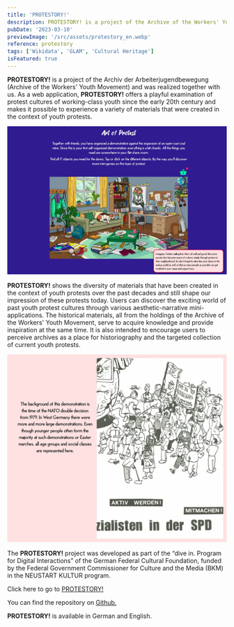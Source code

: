 ```yaml
---
title: 'PROTESTORY!'
description: PROTESTORY! is a project of the Archive of the Workers' Youth Movement and was realized together with us. As a web application, PROTESTORY! offers a playful examination of protest cultures of working-class youth since the early 20th century.
pubDate: '2023-03-10'
previewImage: '/src/assets/protestory_en.webp'
reference: protestory
tags: ['Wikidata', 'GLAM', 'Cultural Heritage']
isFeatured: true
---
```


**PROTESTORY!** is a project of the Archiv der Arbeiterjugendbewegung (Archive of the Workers' Youth Movement) and was realized together with us. As a web application, **PROTESTORY!** offers a playful examination of protest cultures of working-class youth since the early 20th century and makes it possible to experience a variety of materials that were created in the context of youth protests.

![Protestory](/src/assets/protestory1_en.webp)

**PROTESTORY!** shows the diversity of materials that have been created in the context of youth protests over the past decades and still shape our impression of these protests today. Users can discover the exciting world of past youth protest cultures through various aesthetic-narrative mini-applications. The historical materials, all from the holdings of the Archive of the Workers' Youth Movement, serve to acquire knowledge and provide inspiration at the same time. It is also intended to encourage users to perceive archives as a place for historiography and the targeted collection of current youth protests.

![Protestory](/src/assets/protestory2_en.webp)

The **PROTESTORY!** project was developed as part of the “dive in. Program for Digital Interactions” of the German Federal Cultural Foundation, funded by the Federal Government Commissioner for Culture and the Media (BKM) in the NEUSTART KULTUR program.

Click here to go to [PROTESTORY!](https://www.protestory.de)

You can find the repository on [Github.](https://github.com/digitalwarenkombinat/protestory)

**PROTESTORY!** is available in German and English.
